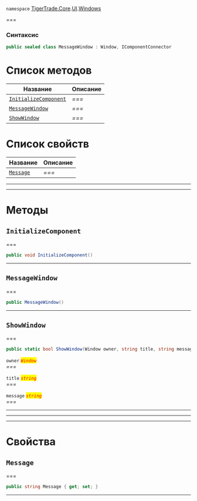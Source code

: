 
`namespace` [TigerTrade.Core](../../../TigerTrade.Core.md).[UI](../../../TigerTrade.Core/UI.md).[Windows](../../../TigerTrade.Core/UI/Windows.md)


===

### Синтаксис
```csharp
public sealed class MessageWindow : Window, IComponentConnector
```


# Список методов
| Название | Описание |
| --- | --- |
| [`InitializeComponent`](#method-initializecomponent) | *===* |
| [`MessageWindow`](#method-messagewindow) | *===* |
| [`ShowWindow`](#method-showwindow) | *===* |

# Список свойств
| Название | Описание |
| --- | --- |
| [`Message`](#property-message) | *===* |





***  
***  
# Методы

## `InitializeComponent`<a href="method-initializecomponent" id="method-initializecomponent"></a>
===
```csharp
public void InitializeComponent()
```

***  

## `MessageWindow`<a href="method-messagewindow" id="method-messagewindow"></a>
===
```csharp
public MessageWindow()
```

***  

## `ShowWindow`<a href="method-showwindow" id="method-showwindow"></a>
===
```csharp
public static bool ShowWindow(Window owner, string title, string message)
```

`owner` <mark style="color:red;">*`Window`*</mark>  
 *===*  

`title` <mark style="color:red;">*`string`*</mark>  
 *===*  

`message` <mark style="color:red;">*`string`*</mark>  
 *===*  


***  
***  
 ***  
# Свойства

## `Message`<a href="property-message" id="property-message"></a>
===
```csharp
public string Message { get; set; }
```  
***

